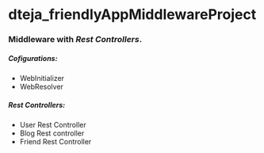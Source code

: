 # dteja_friendlyAppMiddlewareProject

### Middleware with *Rest Controllers*.

##### Cofigurations:
  * WebInitializer
  * WebResolver
 
##### Rest Controllers:
  - User Rest Controller
  - Blog Rest controller
  - Friend Rest Controller
